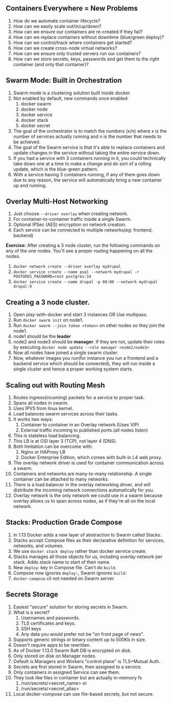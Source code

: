 ## Containers Everywhere = New Problems
1. How do we automate container lifecycle?
2. How can we easily scale out/in/up/down?
3. How can we ensure our containers are re-created if they fail?
4. How can we replace containers without downtime (blue/green deploy)?
5. How can we control/track where containers get started?
6. How can we create cross-node virtual networks?
7. How can we ensure only trusted servers run our containers?
8. How can we store secrets, keys, passwords and get them to the right container (and only that container)?

## Swarm Mode: Built in Orchestration
1. Swarm mode is a clustering solution built inside docker.
2. Not enabled by default, new commands once enabled:
   1. docker swarm
   2. docker node
   3. docker service
   4. docker stack
   5. docker secret
3. The goal of the orchestrator is to match the numbers (x/n) where x is the number of services actually running and n is the number that needs to be achieved.
4. The goal of the Swarm service is that it's able to replace containers and update changes in the service without taking the entire service down.
5. If you had a service with 3 containers running in it, you could technically take down one at a time to make a change and do sort of a rolling update, which is the blue-green pattern.
6. With a service having 3 containers running, if any of them goes down due to any reason, the service will automatically bring a new container up and running.

## Overlay Multi-Host Networking
1. Just choose `--driver overlay` when creating network.
2. For container-to-container traffic inside a single Swarm.
3. Optional IPSec (AES) encryption on network creation.
4. Each service can be connected to multiple networks(eg: frontend, backend)

**Exercise:** After creating a 3 node cluster, run the following commands on any of the one nodes. You'll see a proper routing happening on all the nodes.
1. `docker network create --driver overlay mydrupal`
2. `docker service create --name psql --network mydrupal -r POSTGRES_PASSWORD=root postgres:14`
3. `docker service create --name drupal -p 80:80 --network mydrupal drupal:9`

## Creating a 3 node cluster.
1. Open play-with-docker and start 3 instances OR  Use multipass.
2. Run `docker swarm init` on node1.
3. Run `docker swarm --join token <token>` on other nodes so they join the node1.
4. node1 should be the **leader**
5. node2 and node3 should be **manager**. If they are not, update their roles by executing `docker node update --role manager <node2/node3>`
6. Now all nodes have joined a single swarm cluster.
7. Now, whatever images you run(for instance you run a frontend and a backend service which should be connected), they will run inside a single cluster and hence a proper working system starts.

## Scaling out with Routing Mesh
1. Routes ingress(incoming) packets for a service to proper task.
2. Spans all nodes in swarm.
3. Uses IPVS from linux kernel.
4. Load balances swarm services across their tasks.
5. It works two ways:
   1. Container to container in an Overlay network.(Uses VIP)
   2. External traffic incoming to published ports.(all nodes listen)
6. This is stateless load balancing.
7. This LB is at OSI layer 3 (TCP), not layer 4 (DNS).
8. Both limitation can be overcome with:
   1. Nginx or HAProxy LB
   2. Docker Enterprise Edition, which comes with built-in L4 web proxy.
9. The overlay network driver is used for container communication across a swarm.
10. Containers and networks are many-to-many relationship. A single container can be attached to many networks.
11. There is a load balancer in the overlay networking driver, and will distribute the incoming network connections automatically for you.
12. Overlay network is the only network we could use in a swarm because overlay allows us to span across nodes, as if they're all on the local network.

## Stacks: Production Grade Compose
1. In 1.13 Docker adds a new layer of abstraction to Swarm called Stacks.
2. Stacks accept Compose files as their declarative definition for services, networks, and volumes.
3. We use `docker stack deploy` rather than docker service create.
4. Stacks manages all those objects for us, including overlay network per stack. Adds stack name to start of their name.
5. New `deploy`: key in Compose file. Can't do `build`.
6. Compose now ignores `deploy:`, Swarm ignores `build:`
7. `docker-compose` cli not needed on Swarm server.

## Secrets Storage
1. Easiest "secure" solution for storing secrets in Swarm.
2. What is a secret?
   1. Usernames and passwords.
   2. TLS certificates and keys.
   3. SSH keys
   4. Any data you would prefer not be "on front page of news".
3. Supports generic strings or binary content up to 500Kb in size.
4. Doesn't require apps to be rewritten.
5. As of Docker 1.13.0 Swarm Raft DB is encrypted on disk.
6. Only stored on disk on Manager nodes.
7. Default is Managers and Workers "control plane" is TLS+Mutual Auth.
8. Secrets are first stored in Swarm, then assigned to a service.
9. Only containers in assigned Service can see them.
10. They look like files in container but are actually in-memory fs
    1. /run/secrets/<secret_name> or
    2. /run/secrets/<secret_alias>
11. Local docker-compose can use file-based secrets, but not secure.